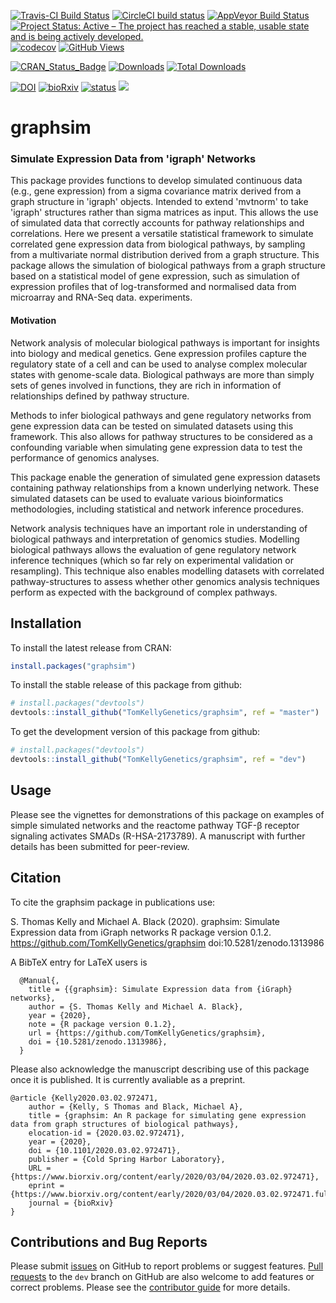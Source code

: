 [![Travis-CI Build Status](https://travis-ci.org/TomKellyGenetics/graphsim.svg?branch=master)](https://travis-ci.org/TomKellyGenetics/graphsim)
[![CircleCI build status](https://circleci.com/gh/TomKellyGenetics/graphsim.svg?style=svg)](https://circleci.com/gh/TomKellyGenetics/graphsim)
[![AppVeyor Build Status](https://ci.appveyor.com/api/projects/status/github/TomKellyGenetics/graphsim?branch=master&svg=true)](https://ci.appveyor.com/project/TomKellyGenetics/graphsim)
[![Project Status: Active – The project has reached a stable, usable state and is being actively developed.](http://www.repostatus.org/badges/latest/active.svg)](http://www.repostatus.org/#active)
[![codecov](https://codecov.io/gh/TomKellyGenetics/graphsim/branch/master/graph/badge.svg)](https://codecov.io/gh/TomKellyGenetics/graphsim)
[![GitHub Views](http://hits.dwyl.com/tomkellygenetics/graphsim.svg)](http://hits.dwyl.com/tomkellygenetics/graphsim)

[![CRAN_Status_Badge](http://www.r-pkg.org/badges/version/graphsim)](https://cran.r-project.org/package=graphsim)
[![Downloads](https://cranlogs.r-pkg.org/badges/graphsim)](https://CRAN.R-project.org/package=graphsim)
[![Total Downloads](https://cranlogs.r-pkg.org/badges/grand-total/graphsim?color=orange)](https://CRAN.R-project.org/package=graphsim)

[![DOI](https://zenodo.org/badge/67395230.svg)](https://zenodo.org/badge/latestdoi/67395230)
[![bioRxiv](https://img.shields.io/badge/biorXiv-10.1101%2F2020.03.02.972471-blue)](https://doi.org/10.1101/2020.03.02.972471)
[![status](https://joss.theoj.org/papers/96016c6a55d7f74bacebd187c6ededd6/status.svg)](https://joss.theoj.org/papers/96016c6a55d7f74bacebd187c6ededd6)
[![](https://img.shields.io/badge/Altmetric-71-blue.svg)](https://www.altmetric.com/details/77053356)

# graphsim

###  Simulate Expression Data from 'igraph' Networks 

This package provides functions to develop simulated continuous data 
(e.g., gene expression) from a sigma covariance matrix derived from a 
graph structure in 'igraph' objects. Intended to extend 'mvtnorm' to 
take 'igraph' structures rather than sigma matrices as input. This 
allows the use of simulated data that correctly accounts for pathway
relationships and correlations. Here we present a versatile statistical 
framework to simulate correlated gene expression data from biological 
pathways, by sampling from a multivariate normal distribution derived 
from a graph structure. This package allows the simulation of biological
pathways from a graph structure based on a statistical model of 
gene expression, such as simulation of expression profiles that
of log-transformed and normalised data from microarray and RNA-Seq data.
experiments. 

#### Motivation

Network analysis of molecular biological pathways is important
for insights into biology and medical genetics. 
Gene expression profiles capture the regulatory state of a cell
and can be used to analyse complex molecular states with genome-scale data.
Biological pathways are more than simply sets of genes involved in functions,
they are rich in information of relationships defined by pathway structure.

Methods to infer biological pathways and gene regulatory networks from gene
expression data can be tested on  simulated datasets using this framework. This also allows for
pathway structures to be considered as a confounding variable when 
simulating gene expression data to test the performance of genomics analyses.

This package enable the generation of simulated gene expression datasets
containing pathway relationships from a known underlying network.
These simulated datasets can be used to evaluate various bioinformatics
methodologies, including statistical and network inference procedures.

Network analysis techniques have an important role in understanding
of biological pathways and interpretation of genomics studies.
Modelling biological pathways allows the evaluation of gene
regulatory network inference techniques (which so far rely on
experimental validation or resampling). This technique also
enables modelling datasets with correlated pathway-structures
to assess whether other genomics analysis techniques perform
as expected with the background of complex pathways.


## Installation

To install the latest release from CRAN:

```R
install.packages("graphsim")
```

To install the stable release of this package from github:

```R
# install.packages("devtools")
devtools::install_github("TomKellyGenetics/graphsim", ref = "master")
```

To get the development version of this package from github:

```R
# install.packages("devtools")
devtools::install_github("TomKellyGenetics/graphsim", ref = "dev")
```

## Usage

Please see the vignettes for demonstrations of this package on examples of simple simulated networks and the reactome pathway TGF-&beta; receptor signaling activates SMADs (R-HSA-2173789). A manuscript with further details has been submitted for peer-review.

## Citation

To cite the graphsim package in publications use:

  S. Thomas Kelly and Michael A. Black (2020). graphsim: Simulate Expression data from iGraph networks 
  R package version 0.1.2. https://github.com/TomKellyGenetics/graphsim doi:10.5281/zenodo.1313986

A BibTeX entry for LaTeX users is

```
  @Manual{,
    title = {{graphsim}: Simulate Expression data from {iGraph} networks},
    author = {S. Thomas Kelly and Michael A. Black},
    year = {2020},
    note = {R package version 0.1.2},
    url = {https://github.com/TomKellyGenetics/graphsim},
    doi = {10.5281/zenodo.1313986},
  }
```

Please also acknowledge the manuscript describing use of this package once it is published. It is currently avaliable as a preprint.

```
@article {Kelly2020.03.02.972471,
	author = {Kelly, S Thomas and Black, Michael A},
	title = {graphsim: An R package for simulating gene expression data from graph structures of biological pathways},
	elocation-id = {2020.03.02.972471},
	year = {2020},
	doi = {10.1101/2020.03.02.972471},
	publisher = {Cold Spring Harbor Laboratory},
	URL = {https://www.biorxiv.org/content/early/2020/03/04/2020.03.02.972471},
	eprint = {https://www.biorxiv.org/content/early/2020/03/04/2020.03.02.972471.full.pdf},
	journal = {bioRxiv}
}
```

## Contributions and Bug Reports

Please submit [issues](https://github.com/TomKellyGenetics/graphsim/issues) on GitHub to report
problems or suggest features. [Pull requests](https://github.com/TomKellyGenetics/graphsim/pulls)
to the `dev` branch on GitHub are also welcome to add features or correct problems. Please see
the [contributor guide](CONTRIBUTING.md) for more details.
